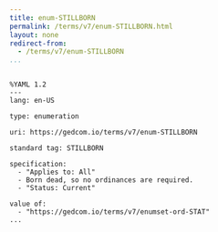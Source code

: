 ```yaml
---
title: enum-STILLBORN
permalink: /terms/v7/enum-STILLBORN.html
layout: none
redirect-from:
  - /terms/v7/enum-STILLBORN
...
```


```

%YAML 1.2
---
lang: en-US

type: enumeration

uri: https://gedcom.io/terms/v7/enum-STILLBORN

standard tag: STILLBORN

specification:
  - "Applies to: All"
  - Born dead, so no ordinances are required.
  - "Status: Current"

value of:
  - "https://gedcom.io/terms/v7/enumset-ord-STAT"
...

```
